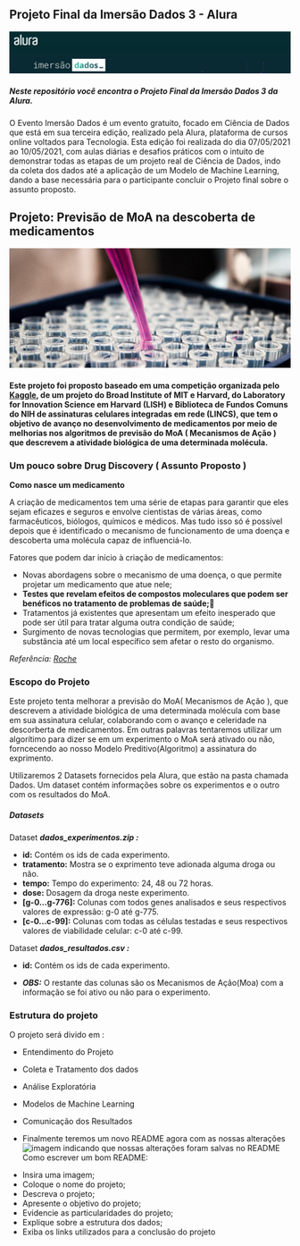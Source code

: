 ## Projeto Final da Imersão Dados 3 - Alura
![titulo](https://raw.githubusercontent.com/regiswcs/imersao-dados-desafio-final/main/img/imersao-dados.png)
<h5>Neste repositório você encontra o Projeto Final da Imersão Dados 3 da Alura.</h5>

O Evento Imersão Dados é um evento gratuito, focado em Ciência de Dados que está em sua terceira edição, realizado pela Alura, plataforma de cursos online voltados para Tecnologia. Esta edição foi realizada do dia 07/05/2021 ao 10/05/2021, com aulas diárias e desafios práticos com o intuito de demonstrar todas as etapas de um projeto real de Ciência de Dados, indo da coleta dos dados até a aplicação de um Modelo de Machine Learning, dando a base necessária para o participante concluir o Projeto final sobre o assunto proposto.

## Projeto: Previsão de MoA na descoberta de medicamentos

![titulo](https://raw.githubusercontent.com/regiswcs/imersao-dados-desafio-final/main/img/experimentos-drogas.jpg)

#### Este projeto foi proposto baseado em uma competição organizada pelo [Kaggle](https://www.kaggle.com/c/lish-moa/overview/description), de um projeto do Broad Institute of MIT e Harvard, do Laboratory for Innovation Science em Harvard (LISH) e Biblioteca de Fundos Comuns do NIH de assinaturas celulares integradas em rede (LINCS), que tem o objetivo de avanço no desenvolvimento de medicamentos por meio de melhorias nos algoritmos de previsão do MoA ( Mecanismos de Ação ) que descrevem a atividade biológica de uma determinada molécula. 

### Um pouco sobre Drug Discovery ( Assunto Proposto )

**Como nasce um medicamento**

A criação de medicamentos tem uma série de etapas para garantir que eles sejam eficazes e seguros e envolve cientistas de várias áreas, como farmacêuticos, biólogos, químicos e médicos. Mas tudo isso só é possível depois que é identificado o mecanismo de funcionamento de uma doença e descoberta uma molécula capaz de influenciá-lo.

Fatores que podem dar início à criação de medicamentos: 
* Novas abordagens sobre o mecanismo de uma doença, o que permite projetar um medicamento que atue nele;
* **Testes que revelam efeitos de compostos moleculares que podem ser benéficos no tratamento de problemas de saúde;**:dart:
* Tratamentos já existentes que apresentam um efeito inesperado que pode ser útil para tratar alguma outra condição de saúde;
* Surgimento de novas tecnologias que permitem, por exemplo, levar uma substância até um local específico sem afetar o resto do organismo.

*Referência: [Roche](https://www.roche.com.br/pt/por-dentro-da-roche/como-nasce-um-medicamento.html)*

### Escopo do Projeto

Este projeto tenta melhorar a previsão do MoA( Mecanismos de Ação ), que descrevem a atividade biológica de uma determinada molécula com base em sua assinatura celular, colaborando com o avanço e celeridade na descorberta de medicamentos. Em outras palavras tentaremos utilizar um algorítimo para dizer se em um experimento o MoA será ativado ou não, forncecendo ao nosso Modelo Preditivo(Algoritmo) a assinatura do exprimento.

Utilizaremos 2 Datasets fornecidos pela Alura, que estão na pasta chamada Dados. Um dataset contém informações sobre os experimentos e o outro com os resultados do MoA.

##### Datasets

 Dataset _**dados_experimentos.zip :**_


*   **id:**            Contém os ids de cada experimento.
*   **tratamento:**    Mostra se o exprimento teve adionada alguma droga ou não.
*   **tempo:**         Tempo do experimento: 24, 48 ou 72 horas.
*   **dose:**          Dosagem da droga neste experimento.
*   **[g-0...g-776]:** Colunas com todos genes analisados e seus respectivos valores de expressão: g-0 até g-775.
*   **[c-0...c-99]:**  Colunas com todas as células testadas e seus respectivos valores de viabilidade celular: c-0 até c-99.

Dataset _**dados_resultados.csv :**_


*  **id:** Contém os ids de cada experimento.

*  ***OBS:*** O restante das colunas são os Mecanismos de Ação(Moa) com a informação se foi ativo ou não para o experimento.


### Estrutura do projeto

O projeto será divido em :

* Entendimento do Projeto
* Coleta e Tratamento dos dados
* Análise Exploratória
* Modelos de Machine Learning
* Comunicação dos Resultados


* Finalmente teremos um novo README agora com as nossas alterações
![imagem indicando que nossas alterações foram salvas no README](https://user-images.githubusercontent.com/26041581/117192571-464d7080-adb8-11eb-9a70-2cef826ed24e.png)
Como escrever um bom README:

- Insira uma imagem;
- Coloque o nome do projeto;
- Descreva o projeto;
- Apresente o objetivo do projeto;
- Evidencie as particularidades do projeto;
- Explique sobre a estrutura dos dados;
- Exiba os links utilizados para a conclusão do projeto



